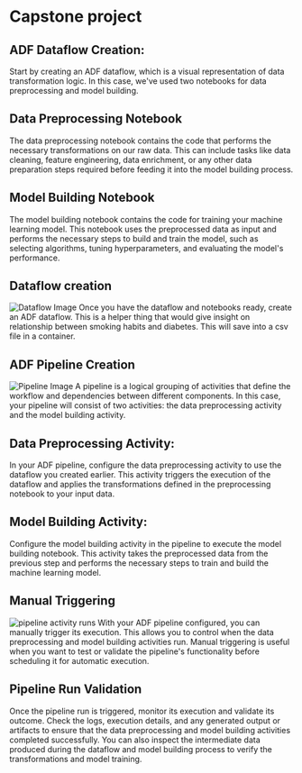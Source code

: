 # Capstone project

## ADF Dataflow Creation: 
Start by creating an ADF dataflow, which is a visual representation of data transformation logic. In this case, we've used two notebooks for data preprocessing and model building.

## Data Preprocessing Notebook
The data preprocessing notebook contains the code that performs the necessary transformations on our raw data. This can include tasks like data cleaning, feature engineering, data enrichment, or any other data preparation steps required before feeding it into the model building process.

## Model Building Notebook
The model building notebook contains the code for training your machine learning model. This notebook uses the preprocessed data as input and performs the necessary steps to build and train the model, such as selecting algorithms, tuning hyperparameters, and evaluating the model's performance.

## Dataflow creation
![Dataflow Image](https://github.com/sarangunasekara/azure-assignment/assets/96530239/4d293a7d-3bb7-40d8-9b3f-51792d730017)
Once you have the dataflow and notebooks ready, create an ADF dataflow. This is a helper thing that would give insight on relationship between smoking habits and diabetes. This will save into a csv file in a container.

## ADF Pipeline Creation
![Pipeline Image](https://github.com/sarangunasekara/azure-assignment/assets/96530239/77a73d1a-396a-4dd9-bd28-eef534c0f864)
A pipeline is a logical grouping of activities that define the workflow and dependencies between different components. In this case, your pipeline will consist of two activities: the data preprocessing activity and the model building activity.

## Data Preprocessing Activity: 
In your ADF pipeline, configure the data preprocessing activity to use the dataflow you created earlier. This activity triggers the execution of the dataflow and applies the transformations defined in the preprocessing notebook to your input data.

## Model Building Activity: 
Configure the model building activity in the pipeline to execute the model building notebook. This activity takes the preprocessed data from the previous step and performs the necessary steps to train and build the machine learning model.

## Manual Triggering
![pipeline activity runs](https://github.com/sarangunasekara/azure-assignment/assets/96530239/64077e82-413a-4f7b-baad-ac81b18c6362)
With your ADF pipeline configured, you can manually trigger its execution. This allows you to control when the data preprocessing and model building activities run. Manual triggering is useful when you want to test or validate the pipeline's functionality before scheduling it for automatic execution.

## Pipeline Run Validation 
Once the pipeline run is triggered, monitor its execution and validate its outcome. Check the logs, execution details, and any generated output or artifacts to ensure that the data preprocessing and model building activities completed successfully. You can also inspect the intermediate data produced during the dataflow and model building process to verify the transformations and model training.

